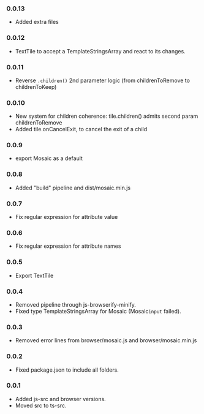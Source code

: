 ### 0.0.13

* Added extra files

### 0.0.12

* TextTile to accept a TemplateStringsArray and react to its changes.

### 0.0.11

* Reverse `.children()` 2nd parameter logic (from childrenToRemove to childrenToKeep)

### 0.0.10

* New system for children coherence: tile.children() admits second param childrenToRemove
* Added tile.onCancelExit, to cancel the exit of a child

### 0.0.9

* export Mosaic as a default

### 0.0.8

* Added "build" pipeline and dist/mosaic.min.js

### 0.0.7

* Fix regular expression for attribute value

### 0.0.6

* Fix regular expression for attribute names

### 0.0.5

* Export TextTile

### 0.0.4

* Removed pipeline through js-browserify-minify.
* Fixed type TemplateStringsArray for Mosaic (Mosaic`input` failed).

### 0.0.3

* Removed error lines from browser/mosaic.js and browser/mosaic.min.js

### 0.0.2

* Fixed package.json to include all folders.

### 0.0.1

* Added js-src and browser versions.
* Moved src to ts-src.
